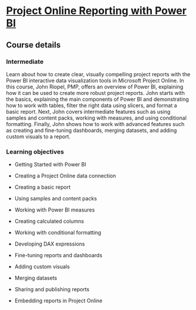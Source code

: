 

# [Project Online Reporting with Power BI](https://www.linkedin.com/learning/project-online-reporting-with-power-bi/creating-detailed-project-reports-with-power-bi?resume=false)




## Course details



### Intermediate


Learn about how to create clear, visually compelling project reports with the Power BI interactive data visualization tools in Microsoft Project Online. In this course, John Riopel, PMP, offers an overview of Power BI, explaining how it can be used to create more robust project reports. John starts with the basics, explaining the main components of Power BI and demonstrating how to work with tables, filter the right data using slicers, and format a basic report. Next, John covers intermediate features such as using samples and content packs, working with measures, and using conditional formatting. Finally, John shows how to work with advanced features such as creating and fine-tuning dashboards, merging datasets, and adding custom visuals to a report.



### Learning objectives

- Getting Started with Power BI

- Creating a Project Online data connection

- Creating a basic report

- Using samples and content packs

- Working with Power BI measures

- Creating calculated columns

- Working with conditional formatting

- Developing DAX expressions

- Fine-tuning reports and dashboards

- Adding custom visuals

- Merging datasets

- Sharing and publishing reports

- Embedding reports in Project Online
